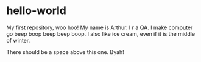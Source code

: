 # hello-world
My first repository, woo hoo! 
My name is Arthur.
I r a QA. 
I make computer go beep boop beep beep boop. 
I also like ice cream, even if it is the middle of winter. 

There should be a space above this one. 
Byah!

